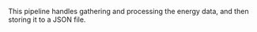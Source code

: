 This pipeline handles gathering and processing the energy data, and then storing it to a JSON file.
